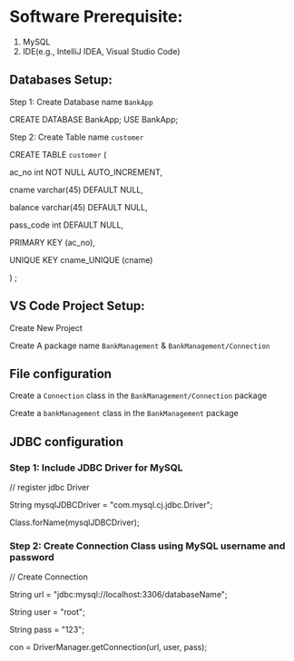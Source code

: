 # Software Prerequisite:

1. MySQL
2. IDE(e.g., IntelliJ IDEA, Visual Studio Code)

## Databases Setup:

Step 1: Create Database name `BankApp`

CREATE DATABASE BankApp;
USE BankApp;

Step 2: Create Table name `customer`

CREATE TABLE `customer` (

 ac_no int NOT NULL AUTO_INCREMENT,

 cname varchar(45) DEFAULT NULL,

 balance varchar(45) DEFAULT NULL,

 pass_code int DEFAULT NULL,

 PRIMARY KEY (ac_no),

 UNIQUE KEY cname_UNIQUE (cname)

) ;

## VS Code Project Setup:

Create New Project

Create A package name `BankManagement` & `BankManagement/Connection`


## File configuration

Create a `Connection` class in the `BankManagement/Connection` package

Create a `bankManagement` class in the `BankManagement` package
## JDBC configuration
### Step 1: Include JDBC Driver for MySQL

// register jdbc Driver 

String mysqlJDBCDriver = "com.mysql.cj.jdbc.Driver";

Class.forName(mysqlJDBCDriver);

### Step 2: Create Connection Class using MySQL username and password

// Create Connection

String url = "jdbc:mysql://localhost:3306/databaseName";

String user = "root";

String pass = "123";

con = DriverManager.getConnection(url, user, pass);

